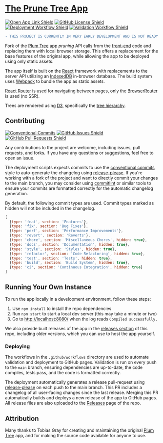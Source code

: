 # [The Prune Tree App][prunetree]

[![Open App Link Shield](https://img.shields.io/badge/Open%20Application-prunetree.app-purple?labelColor=blue)][prunetree]
[![GitHub License Shield](https://img.shields.io/github/license/TrueKuehli/PruneTree?label=License)][license-file]
[![Deployment Workflow Shield](https://img.shields.io/github/actions/workflow/status/TrueKuehli/PruneTree/deploy.yml?label=Deployment)][deploy]
[![Validation Workflow Shield](https://img.shields.io/github/actions/workflow/status/TrueKuehli/PruneTree/validation.yml?label=Validation)][validation]

```diff
- THIS PROJECT IS CURRENTLY IN VERY EARLY DEVELOPMENT AND IS NOT READY FOR USE OUTSIDE OF TESTING.
```

Fork of the [Plum Tree][plumtree] app _pruning_ API calls from the [front-end][frontend] code
and replacing them with local browser storage.
This offers a replacement for the base features of the original app, while allowing the app to be deployed using 
only static assets.

The app itself is built on the [React][reactjs] framework with replacements to the server API 
utilizing an [IndexedDB][indexeddb] in-browser database. 
The build system uses [Webpack][webpack] to bundle the app as static assets.

[React Router][reactrouter] is used for navigating between pages, only the
[BrowserRouter][browserrouter] is used (no SSR).

Trees are rendered using [D3][d3], specifically the [tree hierarchy][d3tree].

## Contributing

[![Conventional Commits](https://img.shields.io/badge/Conventional%20Commits-1.0.0-yellow.svg)][conventional-commits]
[![GitHub Issues Shield](https://img.shields.io/github/issues/TrueKuehli/PruneTree?label=Open%20Issues)][issues]
[![GitHub Pull Requests Shield](https://img.shields.io/github/issues-pr/TrueKuehli/PruneTree?label=Pull%20Requests)][pulls]

Any contributions to the project are welcome, including issues, pull requests, and forks.
If you have any questions or suggestions, feel free to open an issue.

The deployment scripts expects commits to use the [conventional commits][conventional-commits] style to auto-generate
the changelog using [release-please][release-please]. If you're working with a fork of the project and want to directly 
commit your changes to the main branch, you may consider using [commitlint][commitlint] or similar tools to ensure your 
commits are formatted correctly for the automatic changelog generation.

By default, the following commit types are used. Commit types marked as hidden will not be included in the changelog.
```js
[
  {type: 'feat', section: 'Features'},
  {type: 'fix', section: 'Bug Fixes'},
  {type: 'perf', section: 'Performance Improvements'},
  {type: 'revert', section: 'Reverts'},
  {type: 'chore', section: 'Miscellaneous Chores', hidden: true},
  {type: 'docs', section: 'Documentation', hidden: true},
  {type: 'style', section: 'Styles', hidden: true},
  {type: 'refactor', section: 'Code Refactoring', hidden: true},
  {type: 'test', section: 'Tests', hidden: true},
  {type: 'build', section: 'Build System', hidden: true},
  {type: 'ci', section: 'Continuous Integration', hidden: true}
]
```


## Running Your Own Instance

To run the app locally in a development environment, follow these steps:

1. Use `npm install` to install the repo dependencies
2. Run `npm start` to start a local dev server (this may take a minute or two)
3. Go to [http://localhost:8080/](http://localhost:8080/) when the log reads `Compiled successfully.`

We also provide built releases of the app in the [releases section][releases] of this repo, including older versions,
which you can use to host the app yourself.

### Deploying

The workflows in the `.github/workflows` directory are used to automate validation and deployment to GitHub pages.
Validation is run on every push to the `main` branch, ensuring dependencies are up-to-date, the code compiles, 
tests pass, and the code is formatted correctly.

The deployment automatically generates a release pull-request using [release-please][release-please] on each push
to the main branch. This PR includes a changelog of all user-facing changes since the last release. Merging this PR
automatically builds and deploys a new release of the app to GitHub pages. All release files are also uploaded to the
[Releases][releases] page of the repo.

## Attribution

Many thanks to Tobias Gray for creating and maintaining the original [Plum Tree][plumtree] app, 
and for making the source code available for anyone to use.


[prunetree]: https://prunetree.app
[license-file]: LICENCE
[plumtree]: https://gitlab.com/plum-tree/
[frontend]: https://gitlab.com/plum-tree/ui
[pwa]: https://developer.mozilla.org/en-US/docs/Web/Progressive_web_apps
[reactjs]: https://reactjs.org/
[indexeddb]: https://developer.mozilla.org/en-US/docs/Web/API/IndexedDB_API
[webpack]: https://webpack.js.org/
[reactrouter]: https://reactrouter.com/
[browserrouter]: https://reactrouter.com/web/api/BrowserRouter
[d3]: https://d3js.org/
[d3tree]: https://github.com/d3/d3-hierarchy#tree
[issues]: https://github.com/TrueKuehli/PruneTree/issues
[pulls]: https://github.com/TrueKuehli/PruneTree/pulls
[releases]: https://github.com/TrueKuehli/PruneTree/releases
[deploy]: https://github.com/TrueKuehli/PruneTree/actions/workflows/deploy.yml
[validation]: https://github.com/TrueKuehli/PruneTree/actions/workflows/validation.yml
[conventional-commits]: https://www.conventionalcommits.org/en/v1.0.0/
[commitlint]: https://commitlint.js.org/#/
[release-please]: https://github.com/googleapis/release-please/